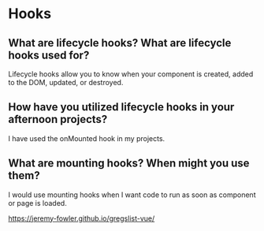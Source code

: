 # Hooks

## What are lifecycle hooks? What are lifecycle hooks used for?

Lifecycle hooks allow you to know when your component is created, added to the DOM, updated, or destroyed.

## How have you utilized lifecycle hooks in your afternoon projects?

I have used the onMounted hook in my projects.

## What are mounting hooks? When might you use them?

I would use mounting hooks when I want code to run as soon as component or page is loaded.

https://jeremy-fowler.github.io/gregslist-vue/